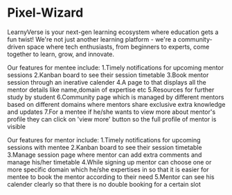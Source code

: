 # Pixel-Wizard

LearnyVerse is your next-gen learning ecosystem where education gets a fun twist! We're not just another learning platform - we're a community-driven space where tech enthusiasts, from beginners to experts, come together to learn, grow, and innovate.

Our features for mentee include:
1.Timely notifications for upcoming mentor sessions
2.Kanban board to see their session timetable
3.Book mentor session through an inerative calender
4.A page to that displays all the mentor details like name,domain of expertise etc 
5.Resources for further study by student
6.Community page which is managed by different mentors based on different domains where mentors share exclusive extra knowledge and updates
7.For a mentee if he/she wants to view more about mentor's profile they can click on 'view more' button so the full profile of mentor is visible

Our features for mentor include:
1.Timely notifications for upcoming sessions with mentee
2.Kanban board to see their session timetable
3.Manage session page where mentor can add extra comments and manage his/her timetable
4.While signing up mentor can choose one or more specific domain which he/she expertises in so that it is easier for mentee to book the mentor according to their need
5.Mentor can see his calender clearly so that there is no double booking for a certain slot
